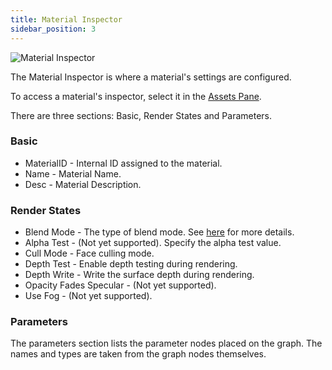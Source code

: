 ```yaml
---
title: Material Inspector
sidebar_position: 3
---
```


![Material Inspector](/images/shader-editor/inspector-pane-material.png)

The Material Inspector is where a material's settings are configured.

To access a material's inspector, select it in the [Assets Pane][2].

There are three sections: Basic, Render States and Parameters.

### Basic

- MaterialID - Internal ID assigned to the material.
- Name - Material Name.
- Desc - Material Description.

### Render States

- Blend Mode - The type of blend mode. See [here][3] for more details.
- Alpha Test - (Not yet supported). Specify the alpha test value.
- Cull Mode - Face culling mode.
- Depth Test - Enable depth testing during rendering.
- Depth Write - Write the surface depth during rendering.
- Opacity Fades Specular - (Not yet supported).
- Use Fog - (Not yet supported).

### Parameters

The parameters section lists the parameter nodes placed on the graph. The names and types are taken from the graph nodes themselves.

[2]: /shader-editor/window-layout/assets-pane
[3]: https://api.playcanvas.com/classes/Engine.Material.html#blendType

